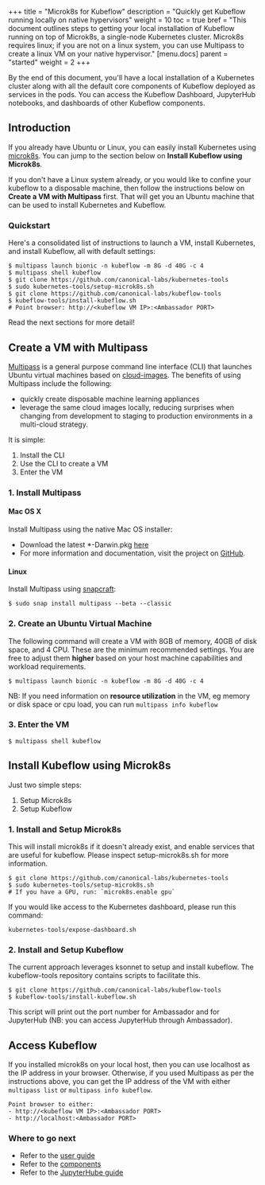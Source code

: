 +++
title = "Microk8s for Kubeflow"
description = "Quickly get Kubeflow running locally on native hypervisors"
weight = 10
toc = true
bref = "This document outlines steps to getting your local installation of Kubeflow running on top of Microk8s, a single-node Kubernetes cluster. Microk8s requires linux; if you are not on a linux system, you can use Multipass to create a linux VM on your native hypervisor."
[menu.docs]
  parent = "started"
  weight = 2
+++

By the end of this document, you'll have a local installation of a Kubernetes cluster along with all the default core components of Kubeflow deployed as services in the pods. You can access the Kubeflow Dashboard, JupyterHub notebooks, and dashboards of other Kubeflow components.

## Introduction

If you already have Ubuntu or Linux, you can easily install Kubernetes using [microk8s](https://microk8s.io/). You can jump to the section below on **Install Kubeflow using Microk8s**.

If you don't have a Linux system already, or you would like to confine your kubeflow to a disposable machine, then follow the instructions below on **Create a VM with Multipass** first. That will get you an Ubuntu machine that can be used to install Kubernetes and Kubeflow.

### Quickstart

Here's a consolidated list of instructions to launch a VM, install Kubernetes, and install Kubeflow, all with default settings:

```
$ multipass launch bionic -n kubeflow -m 8G -d 40G -c 4
$ multipass shell kubeflow
$ git clone https://github.com/canonical-labs/kubernetes-tools
$ sudo kubernetes-tools/setup-microk8s.sh
$ git clone https://github.com/canonical-labs/kubeflow-tools
$ kubeflow-tools/install-kubeflow.sh
# Point browser: http://<kubeflow VM IP>:<Ambassador PORT>
```

Read the next sections for more detail!

## Create a VM with Multipass

[Multipass](https://github.com/CanonicalLtd/multipass) is a general purpose command line interface (CLI) that launches Ubuntu virtual machines based on [cloud-images](http://cloud-images.ubuntu.com/). The benefits of using Multipass include the following:

  * quickly create disposable machine learning appliances
  * leverage the same cloud images locally, reducing surprises when changing from development to staging to production environments in a multi-cloud strategy.

It is simple:

1. Install the CLI
2. Use the CLI to create a VM
3. Enter the VM

### 1. Install Multipass

#### Mac OS X

Install Multipass using the native Mac OS installer:

* Download the latest \*-Darwin.pkg [here](https://github.com/CanonicalLtd/multipass/releases)
* For more information and documentation, visit the project on [GitHub](https://github.com/CanonicalLtd/multipass).

#### Linux

Install Multipass using [snapcraft](https://snapcraft.io):

```
$ sudo snap install multipass --beta --classic
```

### 2. Create an Ubuntu Virtual Machine

The following command will create a VM with 8GB of memory, 40GB of disk space, and 4 CPU. These are the minimum recommended settings. You are free to adjust them **higher** based on your host machine capabilities and workload requirements.
```
$ multipass launch bionic -n kubeflow -m 8G -d 40G -c 4
```

NB: If you need information on **resource utilization** in the VM, eg memory or disk space or cpu load, you can run ```multipass info kubeflow```

### 3. Enter the VM

```
$ multipass shell kubeflow
```

## Install Kubeflow using Microk8s

Just two simple steps:

1. Setup Microk8s
2. Setup Kubeflow

### 1. Install and Setup Microk8s

This will install microk8s if it doesn't already exist, and enable services that are useful for kubeflow. Please inspect setup-microk8s.sh for more information.

```
$ git clone https://github.com/canonical-labs/kubernetes-tools
$ sudo kubernetes-tools/setup-microk8s.sh
# If you have a GPU, run: `microk8s.enable gpu`
```

If you would like access to the Kubernetes dashboard, please run this command:

```
kubernetes-tools/expose-dashboard.sh
```

### 2. Install and Setup Kubeflow

The current approach leverages ksonnet to setup and install kubeflow. The kubeflow-tools repository contains scripts to facilitate this.

```
$ git clone https://github.com/canonical-labs/kubeflow-tools
$ kubeflow-tools/install-kubeflow.sh
```
This script will print out the port number for Ambassador and for JupyterHub (NB: you can access JupyterHub through Ambassador).


## Access Kubeflow

If you installed microk8s on your local host, then you can use localhost as the IP address in your browser. Otherwise, if you used Multipass as per the instructions above, you can get the IP address of the VM with either `multipass list` or `multipass info kubeflow`.

```
Point browser to either:
- http://<kubeflow VM IP>:<Ambassador PORT>
- http://localhost:<Ambassador PORT>
```

### Where to go next

* Refer to the [user guide](/docs/guides/)
* Refer to the [components](/docs/guides/components/)
* Refer to the [JupyterHube guide](/docs/guides/components/jupyter)
